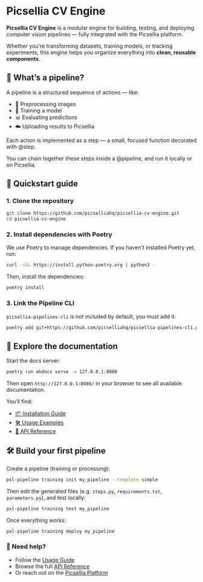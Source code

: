 # Picsellia CV Engine

**Picsellia CV Engine** is a modular engine for building, testing, and deploying computer vision pipelines — fully
integrated with the Picsellia platform.

Whether you're transforming datasets, training models, or tracking experiments, this engine helps you organize
everything into **clean, reusable components**.

## 🧠 What’s a pipeline?

A pipeline is a structured sequence of actions — like:

- 🧼 Preprocessing images
- 🧪 Training a model
- 📊 Evaluating predictions
- ☁️ Uploading results to Picsellia

Each action is implemented as a step — a small, focused function decorated with @step.

You can chain together these steps inside a @pipeline, and run it locally or on Picsellia.

## 🚀 Quickstart guide

### 1. Clone the repository

```bash
git clone https://github.com/picselliahq/picsellia-cv-engine.git
cd picsellia-cv-engine
```

### 2. Install dependencies with Poetry

We use Poetry to manage dependencies. If you haven't installed Poetry yet, run:

```bash
curl -sSL https://install.python-poetry.org | python3 -
```

Then, install the dependencies:

```bash
poetry install
```

### 3. Link the Pipeline CLI

`picsellia-pipelines-cli` is not included by default, you must add it:

```bash
poetry add git+https://github.com/picselliahq/picsellia-pipelines-cli.git
```

## 📘 Explore the documentation

Start the docs server:

```bash
poetry run mkdocs serve -a 127.0.0.1:8080
```

Then open `http://127.0.0.1:8080/` in your browser to see all available documentation.

You’ll find:

- [📦 Installation Guide](http://127.0.0.1:8080/installation/)
- [🛠 Usage Examples](http://127.0.0.1:8080/usage/)
- [📖 API Reference](http://127.0.0.1:8080/api/)

## 🛠 Build your first pipeline

Create a pipeline (training or processing):

```bash
pxl-pipeline training init my_pipeline --template simple
```

Then edit the generated files (e.g. `steps.py`, `requirements.txt`, `parameters.py`), and test locally:

```bash
pxl-pipeline training test my_pipeline
```

Once everything works:

```bash
pxl-pipeline training deploy my_pipeline
```

### 🙋 Need help?

- Follow the [Usage Guide](http://127.0.0.1:8080/usage)
- Browse the full [API Reference](http://127.0.0.1:8080/api/)
- Or reach out on the [Picsellia Platform](https://app.picsellia.com/signup)

